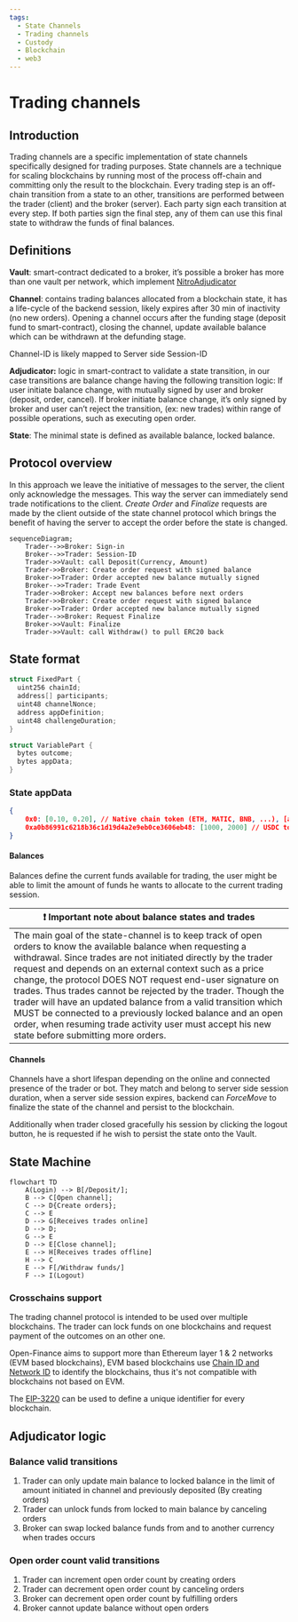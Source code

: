 ```yaml
---
tags:
  - State Channels
  - Trading channels
  - Custody
  - Blockchain
  - web3
---
```


# Trading channels

## Introduction

Trading channels are a specific implementation of state channels specifically designed for trading purposes. State channels are a technique for scaling blockchains by running most of the process off-chain and committing only the result to the blockchain. Every trading step is an off-chain transition from a state to an other, transitions are performed between the trader (client) and the broker (server). Each party sign each transition at every step. If both parties sign the final step, any of them can use this final state to withdraw the funds of final balances.

## Definitions

**Vault**: smart-contract dedicated to a broker, it’s possible a broker has more than one vault per network, which implement [NitroAdjudicator](https://github.com/statechannels/statechannels/blob/master/packages/nitro-protocol/contracts/NitroAdjudicator.sol)

**Channel**: contains trading balances allocated from a blockchain state, it has a life-cycle of the backend session, likely expires after 30 min of inactivity (no new orders). Opening a channel occurs after the funding stage (deposit fund to smart-contract), closing the channel, update available balance which can be withdrawn at the defunding stage.

Channel-ID is likely mapped to Server side Session-ID

**Adjudicator:** logic in smart-contract to validate a state transition, in our case transitions are balance change having the following transition logic: If user initiate balance change, with mutually signed by user and broker (deposit, order, cancel). If broker initiate balance change, it’s only signed by broker and user can’t reject the transition, (ex: new trades) within range of possible operations, such as executing open order.

**State**:
The minimal state is defined as available balance, locked balance.

## Protocol overview

In this approach we leave the initiative of messages to the server, the client only acknowledge the messages. This way the server can immediately send trade notifications to the client. *Create Order* and *Finalize* requests are made by the client outside of the state channel protocol which brings the benefit of having the server to accept the order before the state is changed.


```mermaid
sequenceDiagram;
    Trader-->>Broker: Sign-in
    Broker-->>Trader: Session-ID
    Trader->>Vault: call Deposit(Currency, Amount)
    Trader->>Broker: Create order request with signed balance
    Broker->>Trader: Order accepted new balance mutually signed
    Broker-->>Trader: Trade Event
    Trader->>Broker: Accept new balances before next orders
    Trader->>Broker: Create order request with signed balance
    Broker->>Trader: Order accepted new balance mutually signed
    Trader-->>Broker: Request Finalize
    Broker->>Vault: Finalize
    Trader->>Vault: call Withdraw() to pull ERC20 back

```



## State format

```c
struct FixedPart {
  uint256 chainId;
  address[] participants;
  uint48 channelNonce;
  address appDefinition;
  uint48 challengeDuration;
}
```

```c
struct VariablePart {
  bytes outcome;
  bytes appData;
}
```

### State appData

```json
{
	0x0: [0.10, 0.20], // Native chain token (ETH, MATIC, BNB, ...), [available, locked]
    0xa0b86991c6218b36c1d19d4a2e9eb0ce3606eb48: [1000, 2000] // USDC token address on ETH
}
```

#### Balances

Balances define the current funds available for trading, the user might be able to limit the amount of funds he wants to allocate to the current trading session.

| :exclamation:  Important note about balance states and trades |
| ------------------------------------------------------------ |
| The main goal of the state-channel is to keep track of open orders to know the available balance when requesting a withdrawal. Since trades are not initiated directly by the trader request and depends on an external context such as a price change, the protocol DOES NOT request end-user signature on trades. Thus trades cannot be rejected by the trader. Though the trader will have an updated balance from a valid transition which MUST be connected to a previously locked balance and an open order, when resuming trade activity user must accept his new state before submitting more orders. |

#### Channels

Channels have a short lifespan depending on the online and connected presence of the trader or bot. They match and belong to server side session duration, when a server side session expires, backend can *ForceMove* to finalize the state of the channel and persist to the blockchain.

Additionally when trader closed gracefully his session by clicking the logout button, he is requested if he wish to persist the state onto the Vault.

## State Machine

```mermaid
flowchart TD
    A(Login) --> B[/Deposit/];
    B --> C[Open channel];
    C --> D{Create orders};
    C --> E
    D --> G[Receives trades online]
    D --> D;
    G --> E
    D --> E[Close channel];
    E --> H[Receives trades offline]
    H --> C
    E --> F[/Withdraw funds/]
    F --> I(Logout)
```



### Crosschains support

The trading channel protocol is intended to be used over multiple blockchains. The trader can lock funds on one blockchains and request payment of the outcomes on an other one.

Open-Finance aims to support more than Ethereum layer 1 & 2 networks (EVM based blockchains), EVM based blockchains use [Chain ID and Network ID](https://besu.hyperledger.org/en/stable/Concepts/NetworkID-And-ChainID/) to identify the blockchains, thus it's not compatible with blockchains not based on EVM.

The [EIP-3220](https://eips.ethereum.org/EIPS/eip-3220) can be used to define a unique identifier for every blockchain.

## Adjudicator logic

### Balance valid transitions

1. Trader can only update main balance to locked balance in the limit of amount initiated in channel and previously deposited (By creating orders)
2. Trader can unlock funds from locked to main balance by canceling orders
3. Broker can swap locked balance funds from and to another currency when trades occurs

### Open order count valid transitions

1. Trader can increment open order count by creating orders
2. Trader can decrement open order count by canceling orders
3. Broker can decrement open order count by fulfilling orders
4. Broker cannot update balance without open orders
